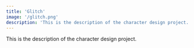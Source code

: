 ```yaml
---
title: 'Glitch'
image: '/glitch.png'
description: 'This is the description of the character design project.'
---
```

This is the description of the character design project.
